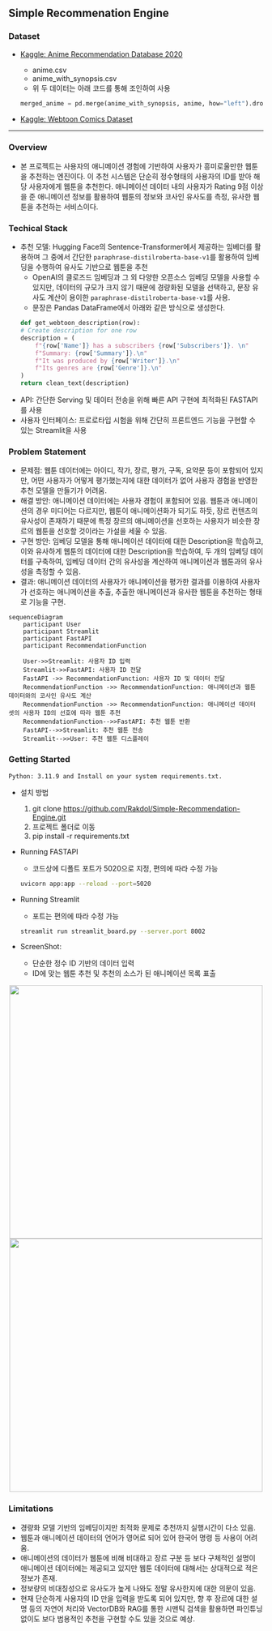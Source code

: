 ## Simple Recommenation Engine


### Dataset
- [Kaggle: Anime Recommendation Database 2020](https://www.kaggle.com/datasets/hernan4444/anime-recommendation-database-2020)
    - anime.csv
    - anime_with_synopsis.csv
    - 위 두 데이터는 아래 코드를 통해 조인하여 사용
    
    ```python
    merged_anime = pd.merge(anime_with_synopsis, anime, how="left").dropna()
    ```
- [Kaggle: Webtoon Comics Dataset](https://www.kaggle.com/datasets/swarnimrai/webtoon-comics-dataset)
---

### Overview
- 본 프로젝트는 사용자의 애니메이션 경험에 기반하여 사용자가 흥미로울만한 웹툰을 추천하는 엔진이다. 이 추천 시스템은 단순히 정수형태의 사용자의 ID를 받아 해당 사용자에게 웹툰을 추천한다. 애니메이션 데이터 내의 사용자가 Rating 9점 이상을 준 애니메이션 정보를 활용하여 웹툰의 정보와 코사인 유사도를 측정, 유사한 웹툰을 추천하는 서비스이다.

### Techical Stack
- 추천 모델: Hugging Face의 Sentence-Transformer에서 제공하는 임베더를 활용하며 그 중에서 간단한 `paraphrase-distilroberta-base-v1`를 활용하여 임베딩을 수행하여 유사도 기반으로 웹툰을 추천
    - OpenAI의 클로즈드 임베딩과 그 외 다양한 오픈소스 임베딩 모델을 사용할 수 있지만, 데이터의 규모가 크지 않기 때문에 경량화된 모델을 선택하고, 문장 유사도 계산이 용이한 `paraphrase-distilroberta-base-v1`를 사용.
    - 문장은 Pandas DataFrame에서 아래와 같은 방식으로 생성한다.
    ```python
    def get_webtoon_description(row):
    # Create description for one row
    description = (
        f"{row['Name']} has a subscribers {row['Subscribers']}. \n" 
        f"Summary: {row['Summary']}.\n"
        f"It was produced by {row['Writer']}.\n"
        f"Its genres are {row['Genre']}.\n"
    )
    return clean_text(description)
    ```
- API: 간단한 Serving 및 데이터 전송을 위해 빠른 API 구현에 최적화된 FASTAPI를 사용
- 사용자 인터페이스: 프로로타입 시험을 위해 간단히 프론트엔드 기능을 구현할 수 있는 Streamlit을 사용

### Problem Statement
- 문제점: 웹툰 데이터에는 아이디, 작가, 장르, 평가, 구독, 요약문 등이 포함되어 있지만, 어떤 사용자가 어떻게 평가했는지에 대한 데이터가 없어 사용자 경험을 반영한 추천 모델을 만들기가 어려움.
- 해결 방안: 애니메이션 데이터에는 사용자 경험이 포함되어 있음. 웹툰과 애니메이션의 경우 미디어는 다르지만, 웹툰이 애니메이션화가 되기도 하듯, 장르 컨텐츠의 유사성이 존재하기 때문에 특정 장르의 애니메이션을 선호하는 사용자가 비슷한 장르의 웹툰을 선호할 것이라는 가설을 세울 수 있음.
- 구현 방안: 임베딩 모델을 통해 애니메이션 데이터에 대한 Description을 학습하고, 이와 유사하게 웹툰의 데이터에 대한 Description을 학습하여, 두 개의 임베딩 데이터를 구축하여, 임베딩 데이터 간의 유사성을 계산하여 애니메이션과 웹툰과의 유사성을 측정할 수 있음.
- 결과: 애니메이션 데이터의 사용자가 애니메이션을 평가한 결과를 이용하여 사용자가 선호하는 애니메이션을 추출, 추출한 애니메이션과 유사한 웹툰을 추천하는 형태로 기능을 구현.

```mermaid
sequenceDiagram
    participant User
    participant Streamlit
    participant FastAPI
    participant RecommendationFunction

    User->>Streamlit: 사용자 ID 입력
    Streamlit->>FastAPI: 사용자 ID 전달
    FastAPI ->> RecommendationFunction: 사용자 ID 및 데이터 전달
    RecommendationFunction ->> RecommendationFunction: 애니메이션과 웹툰 데이터와의 코사인 유사도 계산
    RecommendationFunction ->> RecommendationFunction: 애니메이션 데이터 셋의 사용자 ID의 선호에 따라 웹툰 추천
    RecommendationFunction-->>FastAPI: 추천 웹툰 반환
    FastAPI-->>Streamlit: 추천 웹툰 전송
    Streamlit-->>User: 추천 웹툰 디스플레이
```

### Getting Started
```
Python: 3.11.9 and Install on your system requirements.txt.
```
- 설치 방법
    1. git clone https://github.com/Rakdol/Simple-Recommendation-Engine.git
    2. 프로젝트 폴더로 이동
    3. pip install -r requirements.txt

- Running FASTAPI
    - 코드상에 디폴트 포트가 5020으로 지정, 편의에 따라 수정 가능
    ```bash
    uvicorn app:app --reload --port=5020
    ```
- Running Streamlit
    - 포트는 편의에 따라 수정 가능
    ```bash
    streamlit run streamlit_board.py --server.port 8002  
    ```
- ScreenShot:
    - 단순한 정수 ID 기반의 데이터 입력
    - ID에 맞는 웹툰 추천 및 추천의 소스가 된 애니메이션 목록 표출
<p align="center">
<img src="./assets/image.png" width="500" height="500">
<img src="./assets/image-1.png" width="500" height="500">
</p>

### Limitations
- 경량화 모델 기반의 임베딩이지만 최적화 문제로 추천까지 실행시간이 다소 있음.
- 웹툰과 애니메이션 데이터의 언어가 영어로 되어 있어 한국어 명령 등 사용이 어려움.
- 애니메이션의 데이터가 웹툰에 비해 비대하고 장르 구분 등 보다 구체적인 설명이 애니메이션 데이터에는 제공되고 있지만 웹툰 데이터에 대해서는 상대적으로 적은 정보가 존재.
- 정보량의 비대칭성으로 유사도가 높게 나와도 정말 유사한지에 대한 의문이 있음. 
- 현재 단순하게 사용자의 ID 만을 입력을 받도록 되어 있지만, 향 후 장르에 대한 설명 등의 자연어 처리와 VectorDB와 RAG를 통한 시맨틱 검색을 활용하면 파인튜닝 없이도 보다 범용적인 추천을 구현할 수도 있을 것으로 예상.
